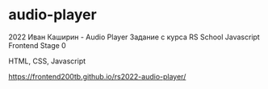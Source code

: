 # audio-player

2022 Иван Каширин - Audio Player Задание с курса RS School Javascript Frontend Stage 0

HTML, CSS, Javascript

https://frontend200tb.github.io/rs2022-audio-player/
